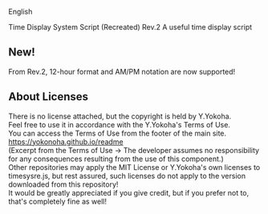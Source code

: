 English  

Time Display System Script (Recreated) Rev.2
A useful time display script  

## New!  

From Rev.2, 12-hour format and AM/PM notation are now supported!  

## About Licenses

There is no license attached, but the copyright is held by Y.Yokoha.  
Feel free to use it in accordance with the Y.Yokoha's Terms of Use.  
You can access the Terms of Use from the footer of the main site.  
https://yokonoha.github.io/readme  
(Excerpt from the Terms of Use → The developer assumes no responsibility for any consequences resulting from the use of this component.)  
Other repositories may apply the MIT License or Y.Yokoha's own licenses to timesysre.js, but rest assured, such licenses do not apply to the version downloaded from this repository!  
It would be greatly appreciated if you give credit, but if you prefer not to, that's completely fine as well!  